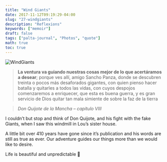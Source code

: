```yaml
---
title: "Wind Giants"
date: 2017-11-12T09:19:29-04:00
slug: "27-windgiants"
description: "Reflexions"
keywords: ["memoir"]
draft: false
tags: ["palta-journal", "Photos", "quote"]
math: true
toc: true
---
```

![WindGiants](/27-windgiants.jpg)

 

> **La ventura va guiando nuestras cosas mejor de lo que acertáramos a desear**; porque ves allí, amigo Sancho Panza, donde se descubren treinta o pocos más desaforados gigantes, con quien pienso hacer batalla y quitarles a todos las vidas, con cuyos despojos comenzaremos a enriquecer, que esta es buena guerra, y es gran servicio de Dios quitar tan mala simiente de sobre la faz de la tierra

> <cite>Don Quijote de la Mancha – capítulo VIII</cite>

I couldn’t but stop and think of Don Quijote, and his fight with the fake Giants, when I saw this windmill in Lou’s sister house.

A little bit over 410 years have gone since it’s publication and his words are still as true as ever. Our adventure guides our things more than we would like to desire.

Life is beautiful and unpredictable 🙂